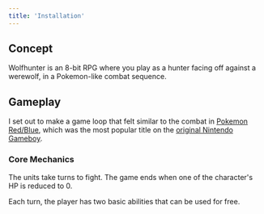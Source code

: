 ```yaml
---
title: 'Installation'
---
```


## Concept

Wolfhunter is an 8-bit RPG where you play as a hunter facing off against a werewolf, in a Pokemon-like combat sequence.

## Gameplay

I set out to make a game loop that felt similar to the combat in [Pokemon Red/Blue](https://en.wikipedia.org/wiki/Pok%C3%A9mon_Red_and_Blue), which was the most popular title on the [original Nintendo Gameboy](https://en.wikipedia.org/wiki/Game_Boy).

### Core Mechanics

The units take turns to fight. The game ends when one of the character's HP is reduced to 0.

Each turn, the player has two basic abilities that can be used for free.
